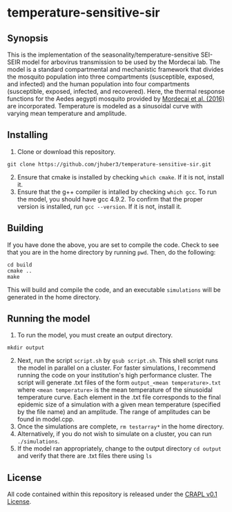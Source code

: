 # temperature-sensitive-sir

## Synopsis
This is the implementation of the seasonality/temperature-sensitive SEI-SEIR model for arbovirus transmission to be used by the Mordecai lab. The model is a standard compartmental and mechanistic framework that divides the mosquito population into three compartments (susceptible, exposed, and infected) and the human population into four compartments (susceptible, exposed, infected, and recovered). Here, the thermal response functions for the Aedes aegypti mosquito provided by [Mordecai et al. (2016)](http://biorxiv.org/content/biorxiv/early/2016/07/15/063735.full.pdf) are incorporated. Temperature is modeled as a sinusoidal curve with varying mean temperature and amplitude. 

## Installing
1. Clone or download this repository.

  ``` 
  git clone https://github.com/jhuber3/temperature-sensitive-sir.git
  ```
  
2. Ensure that cmake is installed by checking `which cmake`. If it is not, install it. 
3. Ensure that the g++ compiler is intalled by checking `which gcc`. To run the model, you should have gcc 4.9.2. To confirm that the proper version is installed, run `gcc --version`. If it is not, install it.

## Building
If you have done the above, you are set to compile the code. Check to see that you are in the home directory by running `pwd`. Then, do the following:
```
cd build
cmake ..
make 
```
This will build and compile the code, and an executable `simulations` will be generated in the home directory. 

## Running the model
1. To run the model, you must create an output directory. 

  ```
  mkdir output
  ```
2. Next, run the script `script.sh` by `qsub script.sh`. This shell script runs the model in parallel on a cluster. For faster simulations, I recommend running the code on your institution's high performance cluster. The script will generate .txt files of the form `output_<mean temperature>.txt` where `<mean temperature>` is the mean temperature of the sinusoidal temperature curve. Each element in the .txt file corresponds to the final epidemic size of a simulation with a given mean temperature (specified by the file name) and an amplitude. The range of amplitudes can be found in model.cpp.
3. Once the simulations are complete, `rm testarray*` in the home directory. 
4. Alternatively, if you do not wish to simulate on a cluster, you can run `./simulations`.
5. If the model ran appropriately, change to the output directory `cd output` and verify that there are .txt files there using `ls`

## License 
All code contained within this repository is released under the [CRAPL v0.1 License](http://matt.might.net/articles/crapl/).
